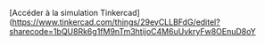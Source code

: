 
[Accéder à la simulation Tinkercad](https://www.tinkercad.com/things/29eyCLLBFdG/editel?sharecode=1bQU8Rk6g1fM9nTm3htijoC4M6uUvkryFw8OEnuD8oY
